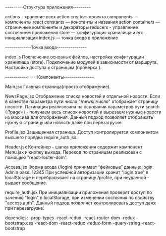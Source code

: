 ---------Структура приложения---------

actions - хранение всех action creators проекта
components — компоненты react
constants — константы и названия action
containers — страничные компоненты и декораторы
reducers - управление состоянием приложения
store — конфигурация хранилища и его инициализация
index.js — точка входа в приложение

-------------Точка входа---------------

index.js
Поключение основных файлов, настройка конфигурации хранилища (store).
Подключение модулей в зависимости от маршрута.
Настройка доступа к страницам (проверка ).

----------------Компоненты---------------

Main.jsx
Главная страница(просто отображение).


NewsPage.jsx
Отображение списка новостей и отдельной новости.
Если в качестве параметра пути число "/news/:число" отображает страницу новости.
Пагинация реализована на основании параметров пути search (:?page=) - получаем 
весь список новостей и вырезаем нужные новости из массива для отображения. Данный подход
позволяет отображать нужную страницу или новость даже при перезагрузке. 


Profile.jsx
Защищенная страница.
Доступ контролируется компонентом высшего порядка require_auth.jsx. 


Header.jsx
Контейнер - шапка приложения содержит компонент Menu.jsx и кнопку выхода.
Переход по страницам реализован с помощью "react-router-dom".


Access.jsx
Форма входа (/login) принимает “фейковые” данные:
login: Admin
pass: 12345
При успешной авторизации хранит "login:true" в localStorage и перебрасывает
на страницу /profile, при неудачной - выдает сообщение.


require_auth.jsx
При инициализации приложения проверят доступ по зачению "login" в localStorage,
при изменении состояния по свойству "access.auth". Данный подход
позволяет контролировать доступ даже при перезагрузке.


dependies:
-prop-types
-react-redux
-react-router-dom
-redux
-bootstrap.css
-react-dom
-react-redux
-redux-form
-query-string
-react-bootstrap

